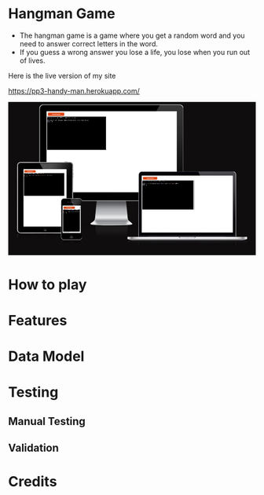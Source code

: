 # Hangman Game

* The hangman game is a game where you get a random word and you need to answer correct letters in the word.
* If you guess a wrong answer you lose a life, you lose when you run out of lives.

Here is the live version of my site 

https://pp3-handy-man.herokuapp.com/

<img src = "/assets/readme.images/head.jpg">

# How to play


# Features

# Data Model

# Testing
## Manual Testing
## Validation 
# Credits